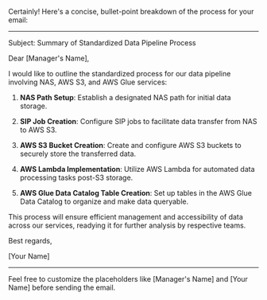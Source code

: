 Certainly! Here's a concise, bullet-point breakdown of the process for your email:

---

Subject: Summary of Standardized Data Pipeline Process

Dear [Manager's Name],

I would like to outline the standardized process for our data pipeline involving NAS, AWS S3, and AWS Glue services:

1. **NAS Path Setup**: Establish a designated NAS path for initial data storage.
   
2. **SIP Job Creation**: Configure SIP jobs to facilitate data transfer from NAS to AWS S3.

3. **AWS S3 Bucket Creation**: Create and configure AWS S3 buckets to securely store the transferred data.

4. **AWS Lambda Implementation**: Utilize AWS Lambda for automated data processing tasks post-S3 storage.

5. **AWS Glue Data Catalog Table Creation**: Set up tables in the AWS Glue Data Catalog to organize and make data queryable.

This process will ensure efficient management and accessibility of data across our services, readying it for further analysis by respective teams.

Best regards,

[Your Name]

---

Feel free to customize the placeholders like [Manager's Name] and [Your Name] before sending the email.